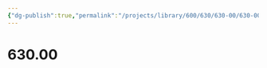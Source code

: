 ```yaml
---
{"dg-publish":true,"permalink":"/projects/library/600/630/630-00/630-00/","noteIcon":"0","created":"2024-01-24T15:24:09.132+09:00","updated":"2024-01-26T18:00:28.887+09:00"}
---
```



# 630.00

